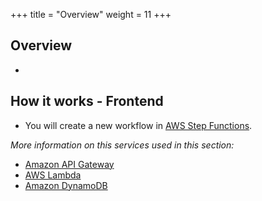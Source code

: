 +++
title = "Overview"
weight = 11
+++

## Overview

*


## How it works - Frontend

* You will create a new workflow in [AWS Step Functions](https://aws.amazon.com/step-functions/).

*More information on this services used in this section:*
* [Amazon API Gateway](https://aws.amazon.com/api-gateway/)
* [AWS Lambda](https://aws.amazon.com/lambda/)
* [Amazon DynamoDB](https://aws.amazon.com/dynamodb/)
